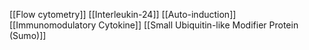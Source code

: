 [[Flow cytometry]]
[[Interleukin-24]]
[[Auto-induction]]
[[Immunomodulatory Cytokine]]
[[Small Ubiquitin-like Modifier Protein (Sumo)]]
